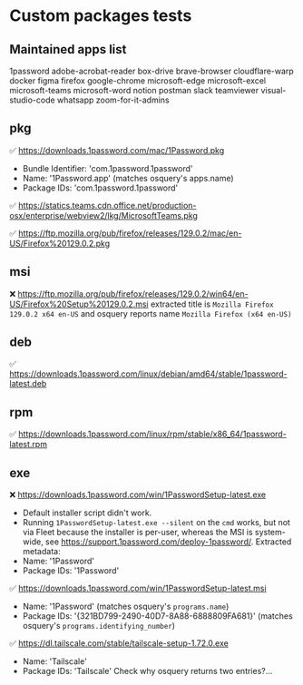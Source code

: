 # Custom packages tests

## Maintained apps list

1password
adobe-acrobat-reader
box-drive
brave-browser
cloudflare-warp
docker
figma
firefox
google-chrome
microsoft-edge
microsoft-excel
microsoft-teams
microsoft-word
notion
postman
slack
teamviewer
visual-studio-code
whatsapp
zoom-for-it-admins

## pkg

✅ https://downloads.1password.com/mac/1Password.pkg
- Bundle Identifier: 'com.1password.1password'
- Name: '1Password.app' (matches osquery's apps.name)
- Package IDs: 'com.1password.1password'

✅ https://statics.teams.cdn.office.net/production-osx/enterprise/webview2/lkg/MicrosoftTeams.pkg

✅ https://ftp.mozilla.org/pub/firefox/releases/129.0.2/mac/en-US/Firefox%20129.0.2.pkg


## msi

❌ https://ftp.mozilla.org/pub/firefox/releases/129.0.2/win64/en-US/Firefox%20Setup%20129.0.2.msi
extracted title is `Mozilla Firefox 129.0.2 x64 en-US` and osquery reports name `Mozilla Firefox (x64 en-US)`

## deb

✅ https://downloads.1password.com/linux/debian/amd64/stable/1password-latest.deb

## rpm

✅ https://downloads.1password.com/linux/rpm/stable/x86_64/1password-latest.rpm

## exe

❌ https://downloads.1password.com/win/1PasswordSetup-latest.exe
- Default installer script didn't work.
- Running `1PasswordSetup-latest.exe --silent` on the `cmd` works, but not via Fleet because the installer is per-user, whereas the MSI is system-wide, see https://support.1password.com/deploy-1password/.
Extracted metadata:
- Name: '1Password'
- Package IDs: '1Password'

✅ https://downloads.1password.com/win/1PasswordSetup-latest.msi
- Name: '1Password' (matches osquery's `programs.name`)
- Package IDs: '{321BD799-2490-40D7-8A88-6888809FA681}' (matches osquery's `programs.identifying_number`)

✅ https://dl.tailscale.com/stable/tailscale-setup-1.72.0.exe
- Name: 'Tailscale'
- Package IDs: 'Tailscale'
Check why osquery returns two entries?...
